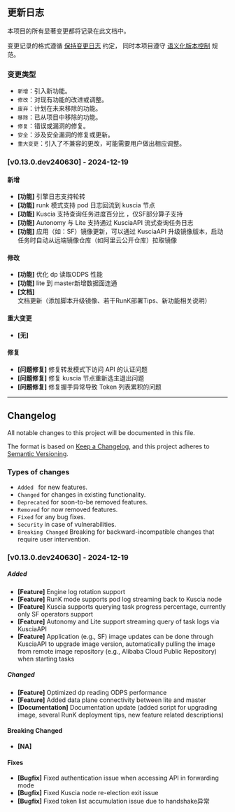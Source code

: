 ## 更新日志

本项目的所有显著变更都将记录在此文档中。

变更记录的格式遵循 [保持变更日志](https://keepachangelog.com/zh-CN/1.0.0/) 约定，
同时本项目遵守 [语义化版本控制](https://semver.org/lang/zh-CN/spec/v2.0.0.html) 规范。

### 变更类型

- `新增`：引入新功能。
- `修改`：对现有功能的改进或调整。
- `废弃`：计划在未来移除的功能。
- `移除`：已从项目中移除的功能。
- `修复`：错误或漏洞的修复。
- `安全`：涉及安全漏洞的修复或更新。
- `重大变更`：引入了不兼容的更改，可能需要用户做出相应调整。

### [v0.13.0.dev240630] - 2024-12-19

#### 新增

- **[功能]** 引擎日志支持轮转
- **[功能]** runk 模式支持 pod 日志回流到 kuscia 节点
- **[功能]** Kuscia 支持查询任务进度百分比 ，仅SF部分算子支持
- **[功能]** Autonomy 与 Lite 支持通过 KusciaAPI 流式查询任务日志
- **[功能]** 应用（如：SF）镜像更新，可以通过 KusciaAPI 升级镜像版本，启动任务时自动从远端镜像仓库（如阿里云公开仓库）拉取镜像

#### 修改

- **[功能]** 优化 dp 读取ODPS 性能
- **[功能]** lite 到 master新增数据面连通
- **[文档]** 文档更新（添加脚本升级镜像、若干RunK部署Tips、新功能相关说明）

#### 重大变更

- **[无]**

#### 修复

- **[问题修复]** 修复转发模式下访问 API 的认证问题
- **[问题修复]** 修复 kuscia 节点重新选主退出问题
- **[问题修复]** 修复握手异常导致 Token 列表累积的问题

---

## Changelog

All notable changes to this project will be documented in this file.

The format is based on [Keep a Changelog](https://keepachangelog.com/en/1.0.0/),
and this project adheres to [Semantic Versioning](https://semver.org/spec/v2.0.0.html).

### Types of changes

- `Added ` for new features.
- `Changed` for changes in existing functionality.
- `Deprecated` for soon-to-be removed features.
- `Removed` for now removed features.
- `Fixed` for any bug fixes.
- `Security` in case of vulnerabilities.
- `Breaking Changed` Breaking for backward-incompatible changes that require user intervention.

### [v0.13.0.dev240630] - 2024-12-19

##### Added

- **[Feature]** Engine log rotation support
- **[Feature]** RunK mode supports pod log streaming back to Kuscia node
- **[Feature]** Kuscia supports querying task progress percentage, currently only SF operators support
- **[Feature]** Autonomy and Lite support streaming query of task logs via KusciaAPI
- **[Feature]** Application (e.g., SF) image updates can be done through KusciaAPI to upgrade image version, automatically pulling the image from remote image repository (e.g., Alibaba Cloud Public Repository) when starting tasks

##### Changed

- **[Feature]** Optimized dp reading ODPS performance
- **[Feature]** Added data plane connectivity between lite and master
- **[Documentation]** Documentation update (added script for upgrading image, several RunK deployment tips, new feature related descriptions)

#### Breaking Changed

- **[NA]**

#### Fixes

- **[Bugfix]** Fixed authentication issue when accessing API in forwarding mode
- **[Bugfix]** Fixed Kuscia node re-election exit issue
- **[Bugfix]** Fixed token list accumulation issue due to handshake异常

